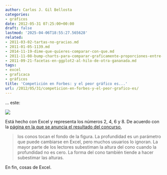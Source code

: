 ```yaml
---
author: Carlos J. Gil Bellosta
categories:
- gráficos
date: 2012-05-31 07:25:00+00:00
draft: false
lastmod: '2025-04-06T18:55:27.565628'
related:
- 2011-03-02-tartas-no-gracias.md
- 2011-01-05-1139.md
- 2014-11-19-dime-que-quieres-comparar-con-que.md
- 2011-11-08-bump-charts-para-comparar-graficamente-proporciones-entre-periodos.md
- 2011-09-21-facetas-en-ggplot2-al-hilo-de-otra-gananada.md
tags:
- excel
- graficaca
- gráficos
title: 'Competición en Forbes: y el peor gráfico es...'
url: /2012/05/31/competicion-en-forbes-y-el-peor-grafico-es/
---
```


... este:

[![](/wp-uploads/2012/05/cones-300x183.png#center)
](/wp-uploads/2012/05/cones-300x183.png#center)

Está hecho con Excel y representa los números 2, 4, 6 y 8. De acuerdo con la [página en la que se anuncia el resultado del concurso](http://www.forbes.com/sites/naomirobbins/2012/05/30/winner-of-the-bad-graph-contest-announced-2/),

> los conos tocan el fondo de la figura. La profundidad es un parámetro que puede cambiarse en Excel, pero muchos usuarios lo ignoran. La mayor parte de los lectores subestiman la altura del cono cuando la profundidad no es cero. La forma del cono también tiende a hacer subestimar las alturas.

En fin, cosas de Excel.